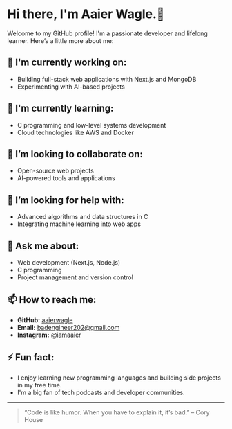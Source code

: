 # Hi there, I'm Aaier Wagle.👋

Welcome to my GitHub profile! I'm a passionate developer and lifelong learner. Here’s a little more about me:

## 🔭 I'm currently working on:
- Building full-stack web applications with Next.js and MongoDB
- Experimenting with AI-based projects

## 🌱 I'm currently learning:
- C programming and low-level systems development
- Cloud technologies like AWS and Docker

## 👯 I’m looking to collaborate on:
- Open-source web projects
- AI-powered tools and applications

## 🤔 I’m looking for help with:
- Advanced algorithms and data structures in C
- Integrating machine learning into web apps

## 💬 Ask me about:
- Web development (Next.js, Node.js)
- C programming
- Project management and version control

## 📫 How to reach me:
- **GitHub:** [aaierwagle](https://github.com/aaierwagle)
- **Email:** [badengineer202@gmail.com](mailto:badengineer202@gmail.com)
- **Instagram:** [@iamaaier](https://www.instagram.com/iamaaier/)

## ⚡ Fun fact:
- I enjoy learning new programming languages and building side projects in my free time.
- I'm a big fan of tech podcasts and developer communities.

---

> “Code is like humor. When you have to explain it, it’s bad.” – Cory House
